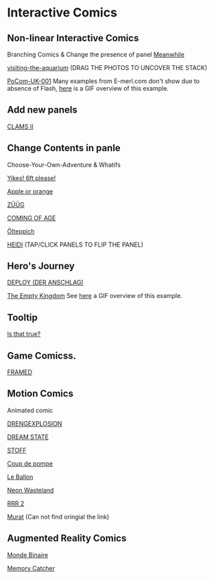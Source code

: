 # Interactive Comics
## Non-linear Interactive Comics
Branching Comics & Change the presence of panel
[Meanwhile](https://www.zarfhome.com/meanwhile/)

[visiting-the-aquarium](https://abwaesser.net/comic/visiting-the-aquarium/) (DRAG THE PHOTOS TO UNCOVER THE STACK)

[PoCom-UK-001](http://e-merl.com/pocom.htm) Many examples from E-merl.com don't show due to absence of Flash, [here](http://www.dsource.in/sites/default/files/course/latest-trends-sequential-storytelling/interactive-comics/hypercomics/images/Fig.09%20-%20PoCom-UK-001_hypercomic.gif) is a GIF overview of this example. 


## Add new panels

[CLAMS II](https://abwaesser.net/comic/clams-ii/#drop)

## Change Contents in panle 
Choose-Your-Own-Adventure & Whatifs

[Yikes! 6ft please!](https://gramener.com/nyc311/)

[Apple or orange](https://muckenhoupt.itch.io/interactive-comics-prototype)

[ZÜÜG](https://abwaesser.net/comic/zueueg/)

[COMING OF AGE](https://abwaesser.net/comic/coming-of-age/)

[Ölteppich](https://abwaesser.net/comic/oelteppich/)

[HEIDI](https://abwaesser.net/comic/heidi/) (TAP/CLICK PANELS TO FLIP THE PANEL)

## Hero's Journey

[DEPLOY (DER ANSCHLAG)](https://abwaesser.net/comic/deploy/)

[The Empty Kingdom](http://www.kongregate.com/games/Stillmerlin/the-empty-kingdom) See [here](http://www.dsource.in/sites/default/files/course/latest-trends-sequential-storytelling/interactive-comics/hypercomics/images/Fig.10%20-%20the%20empty%20kingdon-%20hypercomic.gif) a GIF overview of this example. 

## Tooltip
[Is that true?](https://public.tableau.com/profile/mikevizneros#!/vizhome/IsThatRight/IsThatTrue)

## Game Comicss.  

[FRAMED](http://framed-game.com/)

## Motion Comics
Animated comic

[DRENGEXPLOSION](https://www.behance.net/gallery/82163113/DRENGEXPLOSION?tracking_source=search_projects_recommended%7Cinteractive%20comic)

[DREAM STATE](https://abwaesser.net/comic/dream-state/)

[STOFF](https://abwaesser.net/comic/stoff/)

[Coup de pompe](https://turbointeractive.fr/coup-de-pompe/)

[Le Ballon](https://turbointeractive.fr/le-ballon/)

[Neon Wasteland](https://www.neonwastelandgame.com/)

[RRR 2](https://play.google.com/store/apps/details?id=com.PLASTIEK.RRR2&fbclid=IwAR17BAPbmAslO22ibetS04lIrKv0O1barbiuRYbY0bsPr8XmnNUdcp5Wx4s)

[Murat](https://vimeo.com/96635260) (Can not find oringial the link) 

## Augmented Reality Comics
[Monde Binaire](https://transmii.com/project/monde-binaire/)

[Memory Catcher](https://screendiver.com/directory/memory-catcher/)
